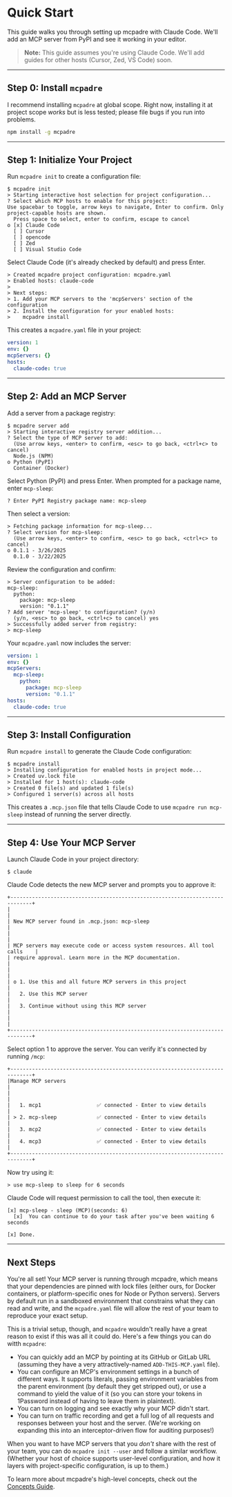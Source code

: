 # Quick Start

This guide walks you through setting up mcpadre with Claude Code. We'll add an MCP server from PyPI and see it working in your editor.

> **Note:** This guide assumes you're using Claude Code. We'll add guides for other hosts (Cursor, Zed, VS Code) soon.

---

## Step 0: Install `mcpadre`

I recommend installing `mcpadre` at global scope. Right now, installing it at project scope _works_ but is less tested; please file bugs if you run into problems.

```bash
npm install -g mcpadre
```

---

## Step 1: Initialize Your Project

Run `mcpadre init` to create a configuration file:

```
$ mcpadre init
> Starting interactive host selection for project configuration...
? Select which MCP hosts to enable for this project:
Use spacebar to toggle, arrow keys to navigate, Enter to confirm. Only project-capable hosts are shown.
  Press space to select, enter to confirm, escape to cancel
o [x] Claude Code
  [ ] Cursor
  [ ] opencode
  [ ] Zed
  [ ] Visual Studio Code
```

Select Claude Code (it's already checked by default) and press Enter.

```
> Created mcpadre project configuration: mcpadre.yaml
> Enabled hosts: claude-code
>
> Next steps:
> 1. Add your MCP servers to the 'mcpServers' section of the configuration
> 2. Install the configuration for your enabled hosts:
>    mcpadre install
```

This creates a `mcpadre.yaml` file in your project:

```yaml
version: 1
env: {}
mcpServers: {}
hosts:
  claude-code: true
```

---

## Step 2: Add an MCP Server

Add a server from a package registry:

```
$ mcpadre server add
> Starting interactive registry server addition...
? Select the type of MCP server to add:
  (Use arrow keys, <enter> to confirm, <esc> to go back, <ctrl+c> to cancel)
  Node.js (NPM)
o Python (PyPI)
  Container (Docker)
```

Select Python (PyPI) and press Enter. When prompted for a package name, enter `mcp-sleep`:

```
? Enter PyPI Registry package name: mcp-sleep
```

Then select a version:

```
> Fetching package information for mcp-sleep...
? Select version for mcp-sleep:
  (Use arrow keys, <enter> to confirm, <esc> to go back, <ctrl+c> to cancel)
o 0.1.1 - 3/26/2025
  0.1.0 - 3/22/2025
```

Review the configuration and confirm:

```
> Server configuration to be added:
mcp-sleep:
  python:
    package: mcp-sleep
    version: "0.1.1"
? Add server 'mcp-sleep' to configuration? (y/n)
  (y/n, <esc> to go back, <ctrl+c> to cancel) yes
> Successfully added server from registry:
> mcp-sleep
```

Your `mcpadre.yaml` now includes the server:

```yaml
version: 1
env: {}
mcpServers:
  mcp-sleep:
    python:
      package: mcp-sleep
      version: "0.1.1"
hosts:
  claude-code: true
```

---

## Step 3: Install Configuration

Run `mcpadre install` to generate the Claude Code configuration:

```
$ mcpadre install
> Installing configuration for enabled hosts in project mode...
> Created uv.lock file
> Installed for 1 host(s): claude-code
> Created 0 file(s) and updated 1 file(s)
> Configured 1 server(s) across all hosts
```

This creates a `.mcp.json` file that tells Claude Code to use `mcpadre run mcp-sleep` instead of running the server directly.

---

## Step 4: Use Your MCP Server

Launch Claude Code in your project directory:

```
$ claude
```

Claude Code detects the new MCP server and prompts you to approve it:

```
+-----------------------------------------------------------------------------+
|                                                                             |
| New MCP server found in .mcp.json: mcp-sleep                               |
|                                                                             |
| MCP servers may execute code or access system resources. All tool calls    |
| require approval. Learn more in the MCP documentation.                     |
|                                                                             |
| o 1. Use this and all future MCP servers in this project                   |
|   2. Use this MCP server                                                   |
|   3. Continue without using this MCP server                                |
|                                                                             |
+-----------------------------------------------------------------------------+
```

Select option 1 to approve the server. You can verify it's connected by running `/mcp`:

```
+-----------------------------------------------------------------------------+
|Manage MCP servers                                                           |
|                                                                             |
|   1. mcp1                  ✅ connected - Enter to view details             |
| > 2. mcp-sleep             ✅ connected - Enter to view details             |
|   3. mcp2                  ✅ connected - Enter to view details             |
|   4. mcp3                  ✅ connected - Enter to view details             |
+-----------------------------------------------------------------------------+
```

Now try using it:

```
> use mcp-sleep to sleep for 6 seconds
```

Claude Code will request permission to call the tool, then execute it:

```
[x] mcp-sleep - sleep (MCP)(seconds: 6)
  [x]  You can continue to do your task after you've been waiting 6 seconds

[x] Done.
```

---

## Next Steps

You're all set! Your MCP server is running through mcpadre, which means that your dependencies are pinned with lock files (either ours, for Docker containers, or platform-specific ones for Node or Python servers). Servers by default run in a sandboxed environment that constrains what they can read and write, and the `mcpadre.yaml` file will allow the rest of your team to reproduce your exact setup.

This is a trivial setup, though, and `mcpadre` wouldn't really have a great reason to exist if this was all it could do. Here's a few things you can do witth `mcpadre`:

- You can quickly add an MCP by pointing at its GitHub or GitLab URL (assuming they have a very attractively-named `ADD-THIS-MCP.yaml` file).
- You can configure an MCP's environment settings in a bunch of different ways. It supports literals, passing environment variables from the parent environment (by default they get stripped out), or use a command to yield the value of it (so you can store your tokens in 1Password instead of having to leave them in plaintext).
- You can turn on logging and see exactly why your MCP didn't start.
- You can turn on traffic recording and get a full log of all requests and responses between your host and the server. (We're working on expanding this into an interceptor-driven flow for auditing purposes!)

When you want to have MCP servers that you _don't_ share with the rest of your team, you can do `mcpadre init --user` and follow a similar workflow. (Whether your host of choice supports user-level configuration, and how it layers with project-specific configuration, is up to them.)

To learn more about mcpadre's high-level concepts, check out the [Concepts Guide](02-CONCEPTS.md).
